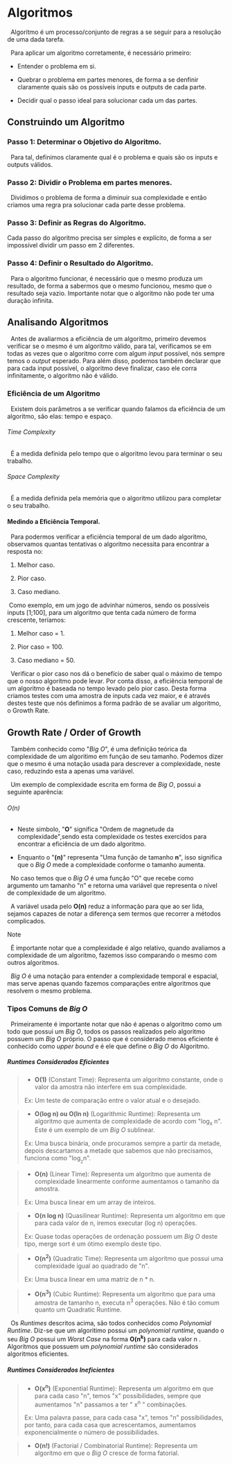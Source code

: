 # Algoritmos
&nbsp; Algoritmo é um processo/conjunto de regras a se seguir para a resolução
de uma dada tarefa.

&nbsp; Para aplicar um algoritmo corretamente, é necessário primeiro:

- Entender o problema em si.

- Quebrar o problema em partes menores, de forma a se denfinir claramente quais
são os possíveis inputs e outputs de cada parte.

- Decidir qual o passo ideal para solucionar cada um das partes.

## Construindo um Algoritmo

### Passo 1: Determinar o Objetivo do Algoritmo.
&nbsp; Para tal, definimos claramente qual é o problema e quais são os inputs e outputs válidos.

### Passo 2: Dividir o Problema em partes menores.
&nbsp; Dividimos o problema de forma a diminuir sua complexidade e então criamos uma regra pra solucionar cada parte desse problema.

### Passo 3: Definir as Regras do Algoritmo.
Cada passo do algoritmo precisa ser simples e explícito, de forma a ser impossível dividir um passo em 2 diferentes.

### Passo 4: Definir o Resultado do Algoritmo.
&nbsp; Para o algoritmo funcionar, é necessário que o mesmo produza um resultado, de forma a sabermos que o mesmo funcionou, mesmo que o resultado seja vazio. Importante notar que o algoritmo não pode ter uma duração infinita.

## Analisando Algoritmos
&nbsp; Antes de avaliarmos a eficiência de um algoritmo, primeiro devemos verificar se o mesmo é um algoritmo válido, para tal, verificamos se em todas as vezes que o algoritmo corre com algum *input* possível, nós sempre temos o *output* esperado. Para além disso, podemos também declarar que para cada input possível, o algoritmo deve finalizar, caso ele corra infinitamente, o algoritmo não é válido.

### Eficiência de um Algoritmo

&nbsp; Existem dois parâmetros a se verificar quando falamos da eficiência de um algoritmo, são elas: tempo e espaço.

###### Time Complexity
&nbsp; É a medida definida pelo tempo que o algoritmo levou para terminar o seu trabalho.

###### Space Complexity
&nbsp; É a medida definida pela memória que o algoritmo utilizou para completar o seu trabalho.

#### Medindo a Eficiência Temporal.
&nbsp; Para podermos verificar a eficiência temporal de um dado algoritmo, observamos quantas tentativas o algoritmo necessita para encontrar a resposta no:

1. Melhor caso.

2. Pior caso.

3. Caso mediano.

&nbsp;Como exemplo, em um jogo de advinhar números, sendo os possíveis inputs [1;100], para um algoritmo que tenta cada número de forma crescente, teríamos:

1. Melhor caso = 1.

2. Pior caso = 100.

3. Caso mediano = 50.

&nbsp; Verificar o pior caso nos dá o benefício de saber qual o máximo de tempo que o nosso algoritmo pode levar. Por conta disso, a eficiência temporal de um algoritmo é baseada no tempo levado pelo pior caso. Desta forma criamos testes com uma amostra de inputs cada vez maior, e é através destes teste que nós definimos a forma padrão de se avaliar um algoritmo, o Growth Rate. 
## Growth Rate / Order of Growth
&nbsp; Também conhecido como "*Big O*", é uma definição teórica da complexidade de um algoritimo em função de seu tamanho. Podemos dizer que o mesmo é uma notação usada para descrever a complexidade, neste caso, reduzindo esta a apenas uma variável.

&nbsp; Um exemplo de complexidade escrita em forma de *Big O*, possui a seguinte aparência:

###### O(n)
 - Neste simbolo, "**O**" significa "Ordem de magnetude da complexidade",sendo esta complexidade os testes exercidos para encontrar a eficiência de um dado algoritmo.

- Enquanto o "**(n)**" representa "Uma função de tamanho **n**", isso significa que o  *Big O* mede a complexidade conforme o tamanho aumenta.

&nbsp; No caso temos que o *Big O* é uma função "O" que recebe como argumento um tamanho "n" e retorna uma variável que representa o nível de complexidade de um algoritmo.

&nbsp; A variável usada pelo **O(n)** reduz a informação para que ao ser lida, sejamos capazes de notar a diferença sem termos que recorrer a métodos complicados.

> [!NOTE]
> &nbsp; É importante notar que a complexidade é algo relativo, quando avaliamos a complexidade de um algoritmo, fazemos isso comparando o mesmo com outros algoritmos.
>
> &nbsp; *Big O* é uma notação para entender a complexidade temporal e espacial, mas serve apenas quando fazemos comparações entre algoritmos que resolvem o mesmo problema.

### Tipos Comuns de *Big O*

&nbsp; Primeiramente é importante notar que não é apenas o algoritmo como um todo que possui um *Big O*, todos os passos realizados pelo algoritmo possuem um *Big O* próprio. O passo que é considerado menos eficiente é conhecido como *upper bound* e é ele que define o *Big O* do Algoritmo.

##### Runtimes Considerados Eficientes

>- **O(1)** (Constant Time): Representa um algoritmo constante, onde o valor da amostra não interfere em sua complexidade.
>
>Ex: Um teste de comparação entre o valor atual e o desejado. 


>- **O(log n) ou O(ln n)** (Logarithmic Runtime): Representa um algoritmo que aumenta de complexidade de acordo com "log<sub>x</sub> n". Este é um exemplo de um *Big O*
sublinear.
>
>Ex: Uma busca binária, onde procuramos sempre a partir da metade, depois descartamos a metade que sabemos que não precisamos, funciona como
"log<sub><sub>2</sub></sub>n".

>- **O(n)** (Linear Time): Representa um algoritmo que aumenta de complexidade linearmente conforme aumentamos o tamanho da amostra.
>
> Ex: Uma busca linear em um array de inteiros.

>- **O(n log n)** (Quasilinear Runtime): Representa um algoritmo em que para cada valor de n, iremos executar (log n) operações.
>
>Ex: Quase todas operações de ordenação possuem um *Big O* deste tipo, merge sort é um ótimo exemplo deste tipo.

>- **O(n<sup>2</sup>)** (Quadratic Time): Representa um algoritmo que possui uma complexidade igual ao quadrado de "n".
>
> Ex: Uma busca linear em uma matriz de n * n.

>- **O(n<sup>3</sup>)** (Cubic Runtime): Representa um algoritmo que para uma amostra de tamanho n, executa n<sup>3</sup> operações. Não é tão comum quanto um Quadratic Runtime.



&nbsp; Os *Runtimes* descritos acima, são todos conhecidos como *Polynomial Runtime*. Diz-se que um algoritimo possui um *polynomial runtime*, quando o seu *Big O* possui um *Worst Case* na forma **O(n<sup>k</sup>)** para cada valor n . Algoritmos que possuem um *polynomial runtime* são considerados algoritmos eficientes.

##### Runtimes Considerados Ineficientes

>- **O(x<sup>n</sup>)** (Exponential Runtime): Representa um algoritmo em que para cada caso "n", temos "x" possibilidades, sempre que aumentamos "n" passamos a ter " x<sup>n</sup> " combinações.
>
> Ex: Uma palavra passe, para cada casa "x", temos "n" possibilidades, por tanto, para cada casa que acrescentamos, aumentamos exponencialmente o número de possibilidades.

>- **O(n!)** (Factorial / Combinatorial Runtime): Representa um algoritmo em que o *Big O* cresce de forma fatorial.

